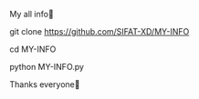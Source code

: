 My all info🥀

git clone https://github.com/SIFAT-XD/MY-INFO

cd MY-INFO

python MY-INFO.py

Thanks everyone💯
